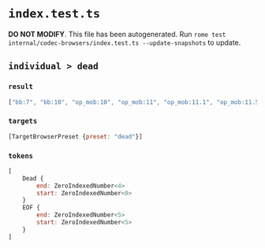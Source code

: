 # `index.test.ts`

**DO NOT MODIFY**. This file has been autogenerated. Run `rome test internal/codec-browsers/index.test.ts --update-snapshots` to update.

## `individual > dead`

### `result`

```javascript
["bb:7", "bb:10", "op_mob:10", "op_mob:11", "op_mob:11.1", "op_mob:11.5", "op_mob:12", "op_mob:12.1", "samsung:4"]
```

### `targets`

```javascript
[TargetBrowserPreset {preset: "dead"}]
```

### `tokens`

```javascript
[
	Dead {
		end: ZeroIndexedNumber<4>
		start: ZeroIndexedNumber<0>
	}
	EOF {
		end: ZeroIndexedNumber<5>
		start: ZeroIndexedNumber<5>
	}
]
```
